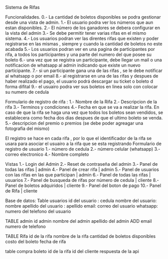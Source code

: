 Sistema de Rifas

Funcionalidades. 
0.- La cantidad de boletos disponibles se podra gestionar desde una vista de admin.
1.- El usuario podra ver los números que aun estan disponibles.
2.- El número de los ganadores se debera configurar en la vista del admin 
3.- Se debe permitir tener varias rifas en el mismo sistema. 
4.- Los usuarios podran ver las direntes rifas que existen y poder registrarse en las mismas , siempre y cuando la cantidad de boletos no este acabada
5.- Los usuarios podran ver en una pagina de participantes por rifa, a todos los participantes y una parte del numero del que posee su boleto 
6.- una vez que se registra un participante, debe llegar un mail o una notificacion de whatsapp al admin indicando que existe un nuevo participante. 
7.- si un participante gana una de las rifas , se le debe notificar al whatsapp o por email 
8.- al registrarse en una de las rifas y despues de haber realizado el pago, el usuario podrá descargar su ticket o boleto d forma difital 
9.- el usuairo podra ver sus boletos en linea solo con colocar su numero de cedula 



Formulario de registro de rifa :
1.- Nombre de la Rifa 
2.- Descripcion de la rifa 
3.- Terminos y condiciones 
4.- Fecha en que se va a realizar la rifa. En caso de que la rifa se haga una vez que todos los boletos sean vendidos, se establecera como fecha dos dias despues de que el ultimo boleto se venda. 
5.- descripcion del premio o premios (se debe poder agreagar una fotografia del mismo)


El registro se hace en cada rifa , por lo que el identificador de la rifa se usara para asociar el usuairo a la rifa que se esta registrando
Formulario de registro de usuario 
1.- número de cedula 
2.- número celular  (whatsapp)
3.- correo electronico 
4.- Nombre completo 


Vistas
1.- Login del Admin 
2.- Reset de contraseña del admin 
3.- Panel de todas las rifas | admin
4.- Panel de crear rifa | admin
5.- Panel de usuarios con las rifas en las que participan | admin
6.- Panel de todas las rifas | usuarios
7.- Panel de busqueda de rifas por número de cedula | cliente 
8.- Panel de boletos adquiridos | cliente
9.- Panel del boton de pago 
10.- Panel de Rifa | cliente 


Base de datos:
Table usuarios
    id del usuario : cedula 
    nombre del usuario: nombre 
    apellido del usuario : apellido
    email: correo del usuario 
    whatsapp: numero del telefono del usuario 
    
TABLE admin
    id admin
    nombre del admin
    apellido del admin ADD
    email 
    numero de telefono

TABLE Rifa 
    id de la rifa
    nombre de la rifa 
    cantidad de boletos disponibles 
    costo del boleto 
    fecha de rifa

table compra boleto
    id de la rifa
    id del cliente
    respuesta de la api
